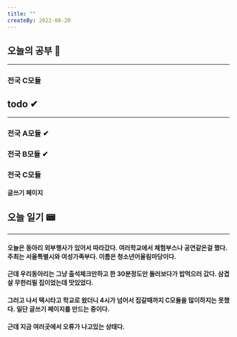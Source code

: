 ```yaml
---
title: ""
createBy: 2022-08-20
---
```

## 오늘의 공부 🎉
---
### 전국 C모듈

## todo ✔
---
### 전국 A모듈 ✔
### 전국 B모듈 ✔
### 전국 C모듈
#### 글쓰기 페이지

## 오늘 일기 📟
---
#### 오늘은 동아리 외부행사가 있어서 따라갔다. 여러학교에서 체험부스나 공연같은걸 했다. 주최는 서울특별시와 여성가족부다. 이름은 청소년어울림마당이다.
#### 근데 우리동아리는 그냥 출석체크만하고 한 30분정도만 둘러보다가 밥먹으러 갔다. 삼겹살 무한리필 집이었는데 맛있었다.
#### 그러고 나서 택시타고 학교로 왔더니 4시가 넘어서 집갈때까지 C모듈을 많이하지는 못했다. 일단 글쓰기 페이지를 만드는 중이다.
#### 근데 지금 여러곳에서 오류가 나고있는 상태다.